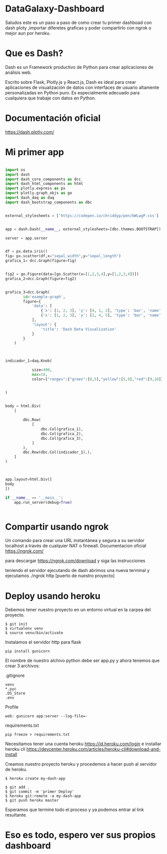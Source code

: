 # DataGalaxy-Dashboard

Saludos este es un paso a paso de como crear tu primer dashboad con dash ploty ,importar diferetes graficas y poder compartirlo con ngrok o mejor aun por heroku.


# Que es Dash?

Dash es un Framework productivo de Python para crear aplicaciones de análisis web.

Escrito sobre Flask, Plotly.js y React.js, Dash es ideal para crear aplicaciones de visualización de datos con interfaces de usuario altamente personalizadas en Python puro. Es especialmente adecuado para cualquiera que trabaje con datos en Python.

# Documentación oficial

https://dash.plotly.com/

# Mi primer app

```python

import os
import dash
import dash_core_components as dcc
import dash_html_components as html
import plotly.express as px
import plotly.graph_objs as go
import dash_daq as daq
import dash_bootstrap_components as dbc


external_stylesheets = ['https://codepen.io/chriddyp/pen/bWLwgP.css']


app = dash.Dash(__name__, external_stylesheets=[dbc.themes.BOOTSTRAP])

server = app.server


df = px.data.iris()
fig= px.scatter(df,x="sepal_width",y="sepal_length")
grafica_1= dcc.Graph(figure=fig)


fig2 = go.Figure(data=[go.Scatter(x=[1,2,3,4],y=[1,2,3,4])])
grafica_2=dcc.Graph(figure=fig2)


grafica_3=dcc.Graph(
        id='example-graph',
        figure={
            'data': [
                {'x': [1, 2, 3], 'y': [4, 1, 2], 'type': 'bar', 'name': 'SF'},
                {'x': [1, 2, 3], 'y': [2, 4, 5], 'type': 'bar', 'name': u'Montréal'},
            ],
            'layout': {
                'title': 'Dash Data Visualization'
            }
        }
    )



indicador_1=daq.Knob(

            size=400,
            max=10,
            color={"ranges":{"green":[0,5],"yellow":[5,9],"red":[9,10]}}


)


body = html.Div(
    [
        
        dbc.Row(
            [
                dbc.Col(grafica_1),
                dbc.Col(grafica_2),
                dbc.Col(grafica_3),
            ]
        ),
        dbc.Row(dbc.Col(indicador_1),),
    ]
)



app.layout=html.Div([ 
body
])

if __name__ == '__main__':
    app.run_server(debug=True)



```

# Compartir usando ngrok 
 Un comando para crear una URL instantánea y segura a su servidor localhost a través de cualquier NAT o firewall.
 Documentacion oficial
 https://ngrok.com/
 
 para descargar https://ngrok.com/download y siga las instrucciones 
 
 teniendo el servidor ejecutando de dash abrimos una nueva terminal y ejecutamos ./ngrok http [puerto de nuestro proyecto]
 
 # Deploy usando heroku
 
 Debemos tener nuestro proyecto en un entorno virtual en la carpea del proyecto.
```
$ git init       
$ virtualenv venv 
$ source venv/bin/activate 

```
Instalamos el servidor http para flask

```
pip install gunicorn
```
El nombre de nuestro alchivo python debe ser app.py y ahora tenemos que crear 3 archivos:

.gitignore
```
venv
*.pyc
.DS_Store
.env

```
Profile
```
web: gunicorn app:server --log-file=-

```

requirements.txt
```
pip freeze > requirements.txt
```

Necesitamos tener una cuenta heroku https://id.heroku.com/login e installar heroku cli https://devcenter.heroku.com/articles/heroku-cli#download-and-install

Creamos nuestro proyecto heroku y procedemos a hacer push al servidor de heroku. 
```
$ heroku create my-dash-app 

$ git add . 
$ git commit -m 'primer Deploy'
$ heroku git:remote -a my-dash-app
$ git push heroku master 

```
Esperamos que termine todo el proceso y ya podemos entrar al link resultante.
# Eso es todo, espero ver sus propios dashboard 

